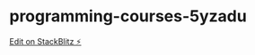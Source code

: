 # programming-courses-5yzadu

[Edit on StackBlitz ⚡️](https://stackblitz.com/edit/programming-courses-5yzadu)